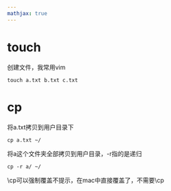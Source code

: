 ```yaml
---
mathjax: true
---
```


# touch
 创建文件，我常用vim
```
touch a.txt b.txt c.txt 
```

<!---more-->

# cp
 将a.txt拷贝到用户目录下
```
cp a.txt ~/
```
 将a这个文件夹全部拷贝到用户目录，-r指的是递归
```
cp -r a/ ~/
```
 \cp可以强制覆盖不提示，在mac中直接覆盖了，不需要\cp